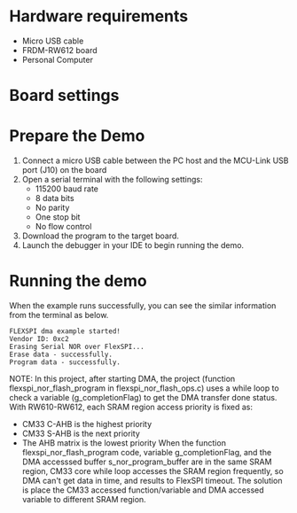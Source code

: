 Hardware requirements
=====================
- Micro USB cable
- FRDM-RW612 board
- Personal Computer

Board settings
============

Prepare the Demo
===============
1.  Connect a micro USB cable between the PC host and the MCU-Link USB port (J10) on the board
2.  Open a serial terminal with the following settings:
    - 115200 baud rate
    - 8 data bits
    - No parity
    - One stop bit
    - No flow control
3.  Download the program to the target board.
4.  Launch the debugger in your IDE to begin running the demo.

Running the demo
===============
When the example runs successfully, you can see the similar information from the terminal as below.

~~~~~~~~~~~~~~~~~~~~~~~~~~~~
FLEXSPI dma example started!
Vendor ID: 0xc2
Erasing Serial NOR over FlexSPI...
Erase data - successfully. 
Program data - successfully. 
~~~~~~~~~~~~~~~~~~~~~~~~~~~~

NOTE:
In this project, after starting DMA, the project (function flexspi_nor_flash_program in flexspi_nor_flash_ops.c)
uses a while loop to check a variable (g_completionFlag) to get the DMA transfer done status.
With RW610-RW612, each SRAM region access priority is fixed as:
 - CM33 C-AHB is the highest priority
 - CM33 S-AHB is the next priority
 - The AHB matrix is the lowest priority
When the function flexspi_nor_flash_program code, variable g_completionFlag, and the DMA
accesssed buffer s_nor_program_buffer are in the same SRAM region, CM33 core while loop accesses
the SRAM region frequently, so DMA can't get data in time, and results to FlexSPI timeout.
The solution is place the CM33 accessed function/variable and DMA accessed variable to different SRAM region.
